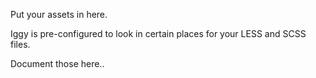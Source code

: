 Put your assets in here.

Iggy is pre-configured to look in certain places for your LESS and SCSS files.

Document those here..